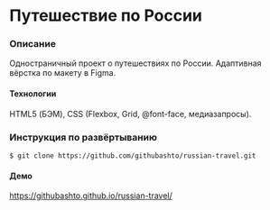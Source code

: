 # Путешествие по России

### Описание
Одностраничный проект о путешествиях по России. Адаптивная вёрстка по макету в Figma.

#### Технологии
HTML5 (БЭМ), CSS (Flexbox, Grid, @font-face, медиазапросы).

### Инструкция по развёртыванию 
    $ git clone https://github.com/githubashto/russian-travel.git
    
#### Демо
https://githubashto.github.io/russian-travel/
